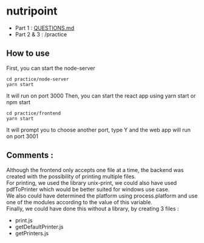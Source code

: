 # nutripoint

- Part 1 : [QUESTIONS.md][QUESTIONS]
- Part 2 & 3 : /practice

## How to use

First, you can start the node-server
```
cd practice/node-server
yarn start
```
It will run on port 3000
Then, you can start the react app using yarn start or npm start
```
cd practice/frontend
yarn start
```
It will prompt you to choose another port, type Y and the web app will run on port 3001

## Comments :

Although the frontend only accepts one file at a time, the backend was created with the possibility of printing multiple files.
<br>
For printing, we used the library unix-print, we could also have used pdfToPrinter which would be better suited for windows use case.
<br>
We also could have determined the platform using process.platform and use one of the modules according to the value of this variable.
<br>
Finally, we could have done this without a library, by creating 3 files :
<br>
- print.js
- getDefaultPrinter.js
- getPrinters.js

<!-- MARKDOWN LINKS & IMAGES -->
<!-- https://www.markdownguide.org/basic-syntax/#reference-style-links -->
[QUESTIONS]: https://github.com/ban-works/nutripoint/blob/main/QUESTIONS.md